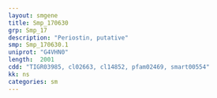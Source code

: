 ```yaml
---
layout: smgene
title: Smp_170630
grp: Smp_17
description: "Periostin, putative"
smp: Smp_170630.1
uniprot: "G4VHN0"
length:  2001
cdd: "TIGR03985, cl02663, cl14852, pfam02469, smart00554"
kk: ns
categories: sm
---
```

